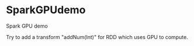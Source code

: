 # SparkGPUdemo
Spark GPU demo

Try to add a transform "addNum(Int)" for RDD which uses GPU to compute. 
